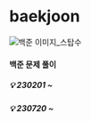 # baekjoon

![백준 이미지_스탑수](https://github.com/StopSoo/baekjoon/assets/114139700/b0fc7f01-960c-416e-90ec-80b6457bf754)


#### 백준 문제 풀이
##### 💡 230201 ~ 
##### 💡 230720 ~
